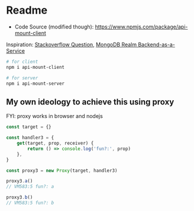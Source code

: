 # Readme

- Code Source (modified though): https://www.npmjs.com/package/api-mount-client

Inspiration: [Stackoverflow Question](https://stackoverflow.com/questions/14951251/how-to-call-node-js-server-side-method-from-javascript), [MongoDB Realm Backend-as-a-Service](https://youtu.be/Evp3xTzWCu4)

```bash
# for client
npm i api-mount-client

# for server
npm i api-mount-server
```

## My own ideology to achieve this using proxy

FYI: proxy works in browser and nodejs

```js
const target = {}

const handler3 = {
	get(target, prop, receiver) {
		return () => console.log('fun?:', prop)
	},
}

const proxy3 = new Proxy(target, handler3)

proxy3.a()
// VM583:5 fun?: a

proxy3.b()
// VM583:5 fun?: b
```
